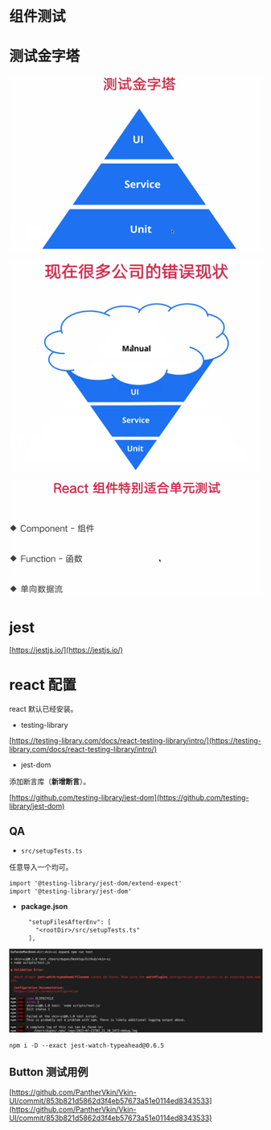 # 组件测试 
# 测试金字塔

![](../.gitbook/assets/1658501031247-d724cc2e-caf6-42ca-b4c4-30908b18f657.png)

![](../.gitbook/assets/1658501259999-678169df-9e15-461e-8fea-38abc6cf8730.png)

![](../.gitbook/assets/1658501259522-365b3be7-a4fb-42ae-864b-b0745280e5b5.png)

# jest

[https://jestjs.io/](https://jestjs.io/)

# react 配置

react 默认已经安装。

- testing-library

[https://testing-library.com/docs/react-testing-library/intro/](https://testing-library.com/docs/react-testing-library/intro/)

- jest-dom

添加断言库（**新增断言**）。

[https://github.com/testing-library/jest-dom](https://github.com/testing-library/jest-dom)

## QA

- `src/setupTests.ts`

任意导入一个均可。

    import '@testing-library/jest-dom/extend-expect'
    import '@testing-library/jest-dom'

- **package.json**

        "setupFilesAfterEnv": [
          "<rootDir>/src/setupTests.ts"
        ],

![](../.gitbook/assets/1658542960243-2da7ab06-60ee-476c-a1ee-875312dd2914.png)

    npm i -D --exact jest-watch-typeahead@0.6.5

## Button 测试用例

[https://github.com/PantherVkin/Vkin-UI/commit/853b821d5862d3f4eb57673a51e0114ed8343533](https://github.com/PantherVkin/Vkin-UI/commit/853b821d5862d3f4eb57673a51e0114ed8343533)